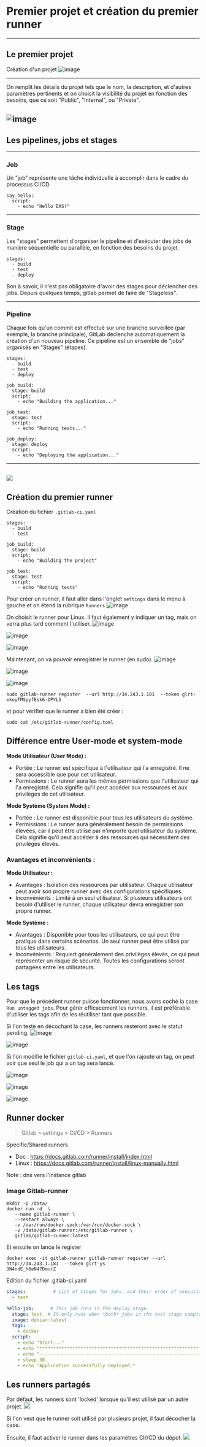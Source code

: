 # Premier projet et création du premier runner
---
## Le premier projet

Création d'un projet
![image](https://github.com/becodeorg/DAS-CI-CD/assets/26960886/325601b4-65e1-4639-9613-c75d029671e6)

---

On remplit les détails du projet tels que le nom, la description, et d'autres paramètres pertinents 
et on choisit la visibilité du projet en fonction des besoins, que ce soit "Public", "Internal", ou "Private".

![image](https://github.com/becodeorg/DAS-CI-CD/assets/26960886/cb08a517-9223-4d92-b26e-b9ddbac0d9be)
---
## Les pipelines, jobs et stages
---
### Job 
Un "job" représente une tâche individuelle à accomplir dans le cadre du processus CI/CD. 

```
say_hello:
  script:
    - echo "Hello DAS!"
```

---
### Stage 
Les "stages" permettent d'organiser le pipeline et d'exécuter 
des jobs de manière séquentielle ou parallèle, en fonction des besoins du projet.

```
stages:
  - build
  - test
  - deploy
```

Bon à savoir, il n'est pas obligatoire d'avoir des stages pour déclencher des jobs.
Depuis quelques temps, gitlab permet de faire de "Stageless".   

---
### Pipeline
Chaque fois qu'un commit est effectué sur une branche surveillée (par exemple, la branche principale), 
GitLab déclenche automatiquement la création d'un nouveau pipeline. Ce pipeline est un ensemble de "jobs" organisés en "Stages" (étapes).  

```
stages:
  - build
  - test
  - deploy

job_build:
  stage: build
  script:
    - echo "Building the application..."

job_test:
  stage: test
  script:
    - echo "Running tests..."

job_deploy:
  stage: deploy
  script:
    - echo "Deploying the application..."
```
---
![](https://docs.gitlab.com/ee/ci/jobs/img/pipeline_grouped_jobs_v14_2.png)
---

## Création du premier runner
Création du fichier ``.gitlab-ci.yaml``   
```
stages:
  - build
  - test

job_build:
  stage: build
  script:
    - echo "Building the project"

job_test:
  stage: test
  script:
    - echo "Running tests"
```

Pour créer un runner, il faut aller dans l'onglet ``settings`` dans le menu à gauche et on étend la rubrique ``Runners``
![image](https://github.com/becodeorg/DAS-CI-CD/assets/26960886/21668686-45ef-49e9-a74f-cb736d03cf19)

On choisit le runner pour Linux. Il faut également y indiquer un tag, mais on verra plus tard comment l'utiliser.
![image](https://github.com/becodeorg/DAS-CI-CD/assets/26960886/104c579e-45fe-4b70-8ee4-ae34f47feeb5)

![image](https://github.com/becodeorg/DAS-CI-CD/assets/26960886/beaba3cc-c4c3-4de4-a1ee-78e4705f387f)

![image](https://github.com/becodeorg/DAS-CI-CD/assets/26960886/b4300593-4a68-48d5-bc03-ede4f9e0d661)

Maintenant, on va pouvoir enregistrer le runner (en sudo). 
![image](https://github.com/becodeorg/DAS-CI-CD/assets/26960886/a4773056-007a-4e89-b677-905ba71967f3)

![image](https://github.com/becodeorg/DAS-CI-CD/assets/26960886/18a44719-3e1c-4027-bf43-1bcd930e89c6)

![image](https://github.com/becodeorg/DAS-CI-CD/assets/26960886/e96ef94a-02c9-4774-99e1-5cb789085572)

````
sudo gitlab-runner register  --url http://34.243.1.181  --token glrt-xkoyTMSpyfEsk6-DPYLS
````

et pour vérifier que le runner a bien été créer : 

```
sudo cat /etc/gitlab-runner/config.toml
```

## Différence entre User-mode et system-mode
**Mode Utilisateur (User Mode) :**  
- Portée : Le runner est spécifique à l'utilisateur qui l'a enregistré. Il ne sera accessible que pour cet utilisateur.
- Permissions : Le runner aura les mêmes permissions que l'utilisateur qui l'a enregistré. Cela signifie qu'il peut accéder aux ressources et aux privilèges de cet utilisateur.

**Mode Système (System Mode) :**  
- Portée : Le runner est disponible pour tous les utilisateurs du système.
- Permissions : Le runner aura généralement besoin de permissions élevées, car il peut être utilisé par n'importe quel utilisateur du système. Cela signifie qu'il peut accéder à des ressources qui nécessitent des privilèges élevés.

### Avantages et inconvénients :
**Mode Utilisateur :**  
- Avantages : Isolation des ressources par utilisateur. Chaque utilisateur peut avoir son propre runner avec des configurations spécifiques.
- Inconvénients : Limité à un seul utilisateur. Si plusieurs utilisateurs ont besoin d'utiliser le runner, chaque utilisateur devra enregistrer son propre runner.

**Mode Système :**  
- Avantages : Disponible pour tous les utilisateurs, ce qui peut être pratique dans certains scénarios. Un seul runner peut être utilisé par tous les utilisateurs.
- Inconvénients : Requiert généralement des privilèges élevés, ce qui peut représenter un risque de sécurité. Toutes les configurations seront partagées entre les utilisateurs.


## Les tags 
Pour que le précédent runner puisse fonctionner, nous avons coché la case ``Run untagged jobs``. 
Pour gérer efficacement les runners, il est préférable d'utiliser les tags afin de les réutiliser tant que possible.

Si l'on teste en décochant la case, les runners resteront avec le statut pending. 
![image](https://github.com/becodeorg/DAS-CI-CD/assets/26960886/4ab591a6-da87-4dae-ad7f-eb2c00107033)

![image](https://github.com/becodeorg/DAS-CI-CD/assets/26960886/aca186a2-d9ff-4c6b-96be-ce98c43987df)

Si l'on modifie  le fichier ```gitlab-ci.yaml```, et que l'on rajoute un tag, on peut voir que seul le job qui a un tag sera lancé.

![image](https://github.com/becodeorg/DAS-CI-CD/assets/26960886/58540f96-5c4c-44e6-a2ae-d83dfd065614)

![image](https://github.com/becodeorg/DAS-CI-CD/assets/26960886/20a0699d-e3e1-4dcd-a8ca-10018abe4f86)

![image](https://github.com/becodeorg/DAS-CI-CD/assets/26960886/2728c1b7-8f80-40b3-915b-470e444bb841)

## Runner docker

> Gitlab > settings > CI/CD > Runners

Specific/Shared runners

- Doc : https://docs.gitlab.com/runner/install/index.html
- Linux : https://docs.gitlab.com/runner/install/linux-manually.html

Note : dns vers l'instance gitlab

### Image Gitlab-runner
```
mkdir -p /data/
docker run -d  \
   --name gitlab-runner \
   --restart always \
   -v /var/run/docker.sock:/var/run/docker.sock \
   -v /data/gitlab-runner:/etc/gitlab-runner \
   gitlab/gitlab-runner:latest
```

Et ensuite on lance le register 
```
docker exec -it gitlab-runner gitlab-runner register --url http://34.243.1.181  --token glrt-ys
3N4ndE_h6eN47DmurZ
```
Edition du fichier .gitlab-ci.yaml
```yaml
stages:          # List of stages for jobs, and their order of execution
  - test

hello-job:      # This job runs in the deploy stage.
  stage: test  # It only runs when *both* jobs in the test stage complete successfully.
  image: debian:latest
  tags: 
    - docker
  script:
    - echo "Start..."
    - echo "*****************************************************************"
    - echo "-----------------------------------------------------------------"
    - sleep 30
    - echo "Application successfully deployed."

```

## Les runners partagés
Par défaut, les runners sont 'locked' lorsque qu'il est utilisé par un autre projet.
![](https://media.discordapp.net/attachments/727923649738178571/1199291526434529280/image.png)

Si l'on veut que le runner soit utilisé par plusieurs projet, il faut décocher la case. 

Ensuite, il faut activer le runner dans les paramètres CI//CD du dépot.
![](https://cdn.discordapp.com/attachments/727923649738178571/1199293028712591380/image.png?ex=65c203ab&is=65af8eab&hm=d60cbe135dcd2ca6069a57193246049de02313f1623ee1619e3b9e729088b8a8&)



